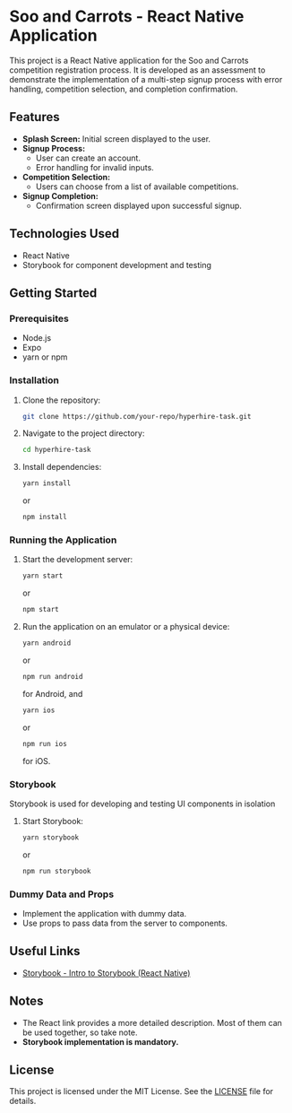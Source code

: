 # Soo and Carrots - React Native Application

This project is a React Native application for the Soo and Carrots competition registration process. It is developed as an assessment to demonstrate the implementation of a multi-step signup process with error handling, competition selection, and completion confirmation.

## Features

- **Splash Screen:** Initial screen displayed to the user.
- **Signup Process:** 
  - User can create an account.
  - Error handling for invalid inputs.
- **Competition Selection:** 
  - Users can choose from a list of available competitions.
- **Signup Completion:** 
  - Confirmation screen displayed upon successful signup.

## Technologies Used

- React Native
- Storybook for component development and testing

## Getting Started

### Prerequisites

- Node.js
- Expo
- yarn or npm

### Installation

1. Clone the repository:
    ```bash
    git clone https://github.com/your-repo/hyperhire-task.git
    ```
2. Navigate to the project directory:
    ```bash
    cd hyperhire-task
    ```
3. Install dependencies:
    ```bash
    yarn install
    ```
    or
    ```bash
    npm install
    ```

### Running the Application

1. Start the development server:
    ```bash
    yarn start
    ```
    or
    ```bash
    npm start
    ```
2. Run the application on an emulator or a physical device:
    ```bash
    yarn android
    ```
    or
    ```bash
    npm run android
    ```
    for Android, and
    ```bash
    yarn ios
    ```
    or
    ```bash
    npm run ios
    ```
    for iOS.

### Storybook

Storybook is used for developing and testing UI components in isolation


1. Start Storybook:
    ```bash
    yarn storybook
    ```
    or
    ```bash
    npm run storybook
    ```

### Dummy Data and Props

- Implement the application with dummy data.
- Use props to pass data from the server to components.

## Useful Links

- [Storybook - Intro to Storybook (React Native)](https://storybook.js.org/tutorials/intro-to-storybook/react-native/en/get-started/)

## Notes

- The React link provides a more detailed description. Most of them can be used together, so take note.
- **Storybook implementation is mandatory.**


## License

This project is licensed under the MIT License. See the [LICENSE](LICENSE) file for details.
